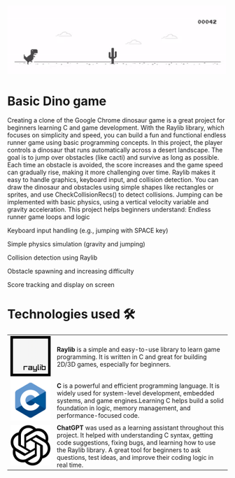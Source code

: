 <img src="readme/dino-non-birthday-version-0.gif" alt="Dino game" width="500"/>

# Basic Dino game

Creating a clone of the Google Chrome dinosaur game is a great project for beginners learning C and game development. With the Raylib library, which focuses on simplicity and speed, you can build a fun and functional endless runner game using basic programming concepts.
In this project, the player controls a dinosaur that runs automatically across a desert landscape. The goal is to jump over obstacles (like cacti) and survive as long as possible. Each time an obstacle is avoided, the score increases and the game speed can gradually rise, making it more challenging over time.
Raylib makes it easy to handle graphics, keyboard input, and collision detection. You can draw the dinosaur and obstacles using simple shapes like rectangles or sprites, and use CheckCollisionRecs() to detect collisions. Jumping can be implemented with basic physics, using a vertical velocity variable and gravity acceleration.
This project helps beginners understand:
Endless runner game loops and logic

Keyboard input handling (e.g., jumping with SPACE key)

Simple physics simulation (gravity and jumping)

Collision detection using Raylib

Obstacle spawning and increasing difficulty

Score tracking and display on screen


# Technologies used 🛠️ 

<table>
  <tr>
    <td><img src="readme/Raylib_logo.png" alt="Raylib-logo" width="600"/></td>
    <td>
      <strong>Raylib</strong> is a simple and easy-to-use library to learn game programming. It is written in C and great for building 2D/3D games, especially for beginners.
    </td>
  </tr>
  <tr>
    <td><img src="readme/25699522.png" alt="C-logo" width="400"/></td>
    <td>
       <strong>C</strong> is a powerful and efficient programming language. It is widely used for system-level development, embedded systems, and game engines.Learning C helps build a solid foundation in logic, memory management, and performance-focused code.
    </td>
  </tr>
  <tr>
    <td><img src="readme/ChatGPT-Logo.svg.png" alt="ChatGPT Logo" width="400"/></td>
    <td>
      <strong>ChatGPT</strong> was used as a learning assistant throughout this project.
      It helped with understanding C syntax, getting code suggestions, fixing bugs, and learning how to use the Raylib library.
      A great tool for beginners to ask questions, test ideas, and improve their coding logic in real time.
    </td>
  </tr>

</table>
